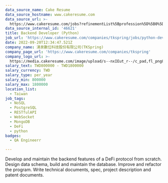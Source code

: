 ```yaml
---
data_source_name: Cake Resume
data_source_hostname: www.cakeresume.com
data_source_url: >-
  https://www.cakeresume.com/jobs?refinementList%5Bprofession%5D%5B0%5D=engineering_qa-engineer&refinementList%5Bsalary_currency%5D=TWD&range%5Bsalary_range%5D%5Bmin%5D=800096
data_source_internal_id: '46621'
title: Backend Developer (Python)
job_url: 'https://www.cakeresume.com/companies/tkspring/jobs/python-developer-3cb136'
date: 2022-09-20T12:34:47.521Z
company_name: 湧泉數位科技股份有限公司(TKSpring)
company_page_url: 'https://www.cakeresume.com/companies/tkspring'
company_logo_url: >-
  https://media.cakeresume.com/image/upload/s--nxIEut_r--/c_pad,fl_png8,h_200,w_200/v1652261028/tevpq9zuojwszr3u0svj.png
salary_text: TWD800000 - TWD1800000
salary_currency: TWD
salary_type: per_year
salary_min: 800000
salary_max: 1800000
location_list:
  - Taiwan
job_tags:
  - NoSQL
  - PostgreSQL
  - RESTfulAPI
  - WebSocket
  - MongoDB
  - DeFi
  - python
badges:
  - QA Engineerr

---
```


Develop and maintain the backend features of a DeFi protocol from scratch. Design data schema, build and maintain the database. Improve and refactor the program. Write technical documents, spec, project description and patent documents.